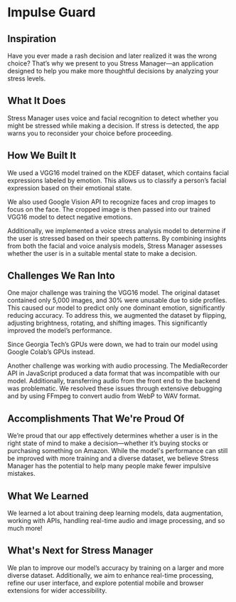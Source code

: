 # Impulse Guard

## Inspiration
Have you ever made a rash decision and later realized it was the wrong choice? That’s why we present to you Stress Manager—an application designed to help you make more thoughtful decisions by analyzing your stress levels.

## What It Does
Stress Manager uses voice and facial recognition to detect whether you might be stressed while making a decision. If stress is detected, the app warns you to reconsider your choice before proceeding.

## How We Built It
We used a VGG16 model trained on the KDEF dataset, which contains facial expressions labeled by emotion. This allows us to classify a person’s facial expression based on their emotional state.

We also used Google Vision API to recognize faces and crop images to focus on the face. The cropped image is then passed into our trained VGG16 model to detect negative emotions.

Additionally, we implemented a voice stress analysis model to determine if the user is stressed based on their speech patterns. By combining insights from both the facial and voice analysis models, Stress Manager assesses whether the user is in a suitable mental state to make a decision.

## Challenges We Ran Into
One major challenge was training the VGG16 model. The original dataset contained only 5,000 images, and 30% were unusable due to side profiles. This caused our model to predict only one dominant emotion, significantly reducing accuracy. To address this, we augmented the dataset by flipping, adjusting brightness, rotating, and shifting images. This significantly improved the model’s performance.

Since Georgia Tech’s GPUs were down, we had to train our model using Google Colab’s GPUs instead.

Another challenge was working with audio processing. The MediaRecorder API in JavaScript produced a data format that was incompatible with our model. Additionally, transferring audio from the front end to the backend was problematic. We resolved these issues through extensive debugging and by using FFmpeg to convert audio from WebP to WAV format.

## Accomplishments That We're Proud Of
We’re proud that our app effectively determines whether a user is in the right state of mind to make a decision—whether it’s buying stocks or purchasing something on Amazon. While the model's performance can still be improved with more training and a diverse dataset, we believe Stress Manager has the potential to help many people make fewer impulsive mistakes.

## What We Learned
We learned a lot about training deep learning models, data augmentation, working with APIs, handling real-time audio and image processing, and so much more!

## What's Next for Stress Manager
We plan to improve our model’s accuracy by training on a larger and more diverse dataset. Additionally, we aim to enhance real-time processing, refine our user interface, and explore potential mobile and browser extensions for wider accessibility.
